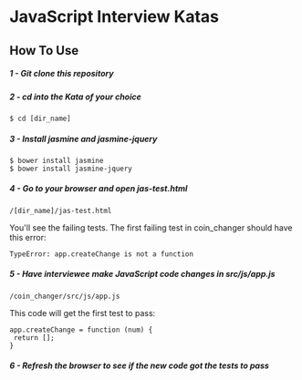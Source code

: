 # JavaScript Interview Katas

## How To Use

##### 1 - Git clone this repository
##### 2 - cd into the Kata of your choice
```
$ cd [dir_name]
```
##### 3 - Install jasmine and jasmine-jquery
```
$ bower install jasmine
$ bower install jasmine-jquery
```
##### 4 - Go to your browser and open jas-test.html
```
/[dir_name]/jas-test.html
```
You'll see the failing tests. The first failing test in coin_changer should have this error:
```
TypeError: app.createChange is not a function
```
##### 5 - Have interviewee make JavaScript code changes in src/js/app.js
```
/coin_changer/src/js/app.js
```
This code will get the first test to pass:
```
app.createChange = function (num) {
 return [];
}
```
##### 6 - Refresh the browser to see if the new code got the tests to pass
